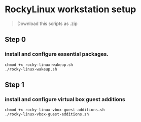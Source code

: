 

# RockyLinux workstation setup

> Download this scripts as .zip

## Step 0
### install and configure essential packages.
```
chmod +x rocky-linux-wakeup.sh
./rocky-linux-wakeup.sh
```

## Step 1
### install and configure virtual box guest additions

```
chmod +x rocky-linux-vbox-guest-additions.sh
./rocky-linux-vbox-guest-additions.sh
```

